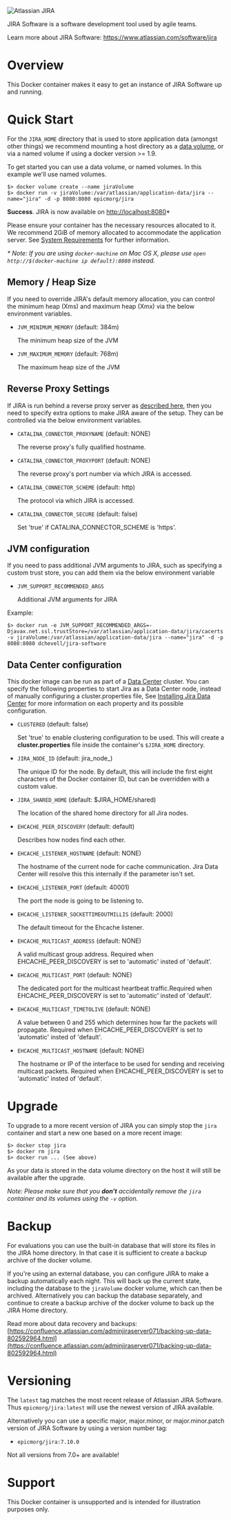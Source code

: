 ![Atlassian JIRA](https://www.atlassian.com/dam/wac/legacy/jira_logo_landing.png)

JIRA Software is a software development tool used by agile teams.

Learn more about JIRA Software: <https://www.atlassian.com/software/jira>

# Overview

This Docker container makes it easy to get an instance of JIRA Software up and running.

# Quick Start

For the `JIRA_HOME` directory that is used to store application data (amongst other things) we recommend mounting a host directory as a [data volume](https://docs.docker.com/engine/tutorials/dockervolumes/#/data-volumes), or via a named volume if using a docker version >= 1.9. 

To get started you can use a data volume, or named volumes. In this example we'll use named volumes.

    $> docker volume create --name jiraVolume
    $> docker run -v jiraVolume:/var/atlassian/application-data/jira --name="jira" -d -p 8080:8080 epicmorg/jira


**Success**. JIRA is now available on [http://localhost:8080](http://localhost:8080)*

Please ensure your container has the necessary resources allocated to it. We recommend 2GiB of memory allocated to accommodate the application server. See [System Requirements](https://confluence.atlassian.com/adminjiraserver071/jira-applications-installation-requirements-802592164.html) for further information.
    

_* Note: If you are using `docker-machine` on Mac OS X, please use `open http://$(docker-machine ip default):8080` instead._

## Memory / Heap Size

If you need to override JIRA's default memory allocation, you can control the minimum heap (Xms) and maximum heap (Xmx) via the below environment variables.

* `JVM_MINIMUM_MEMORY` (default: 384m)

   The minimum heap size of the JVM

* `JVM_MAXIMUM_MEMORY` (default: 768m)

   The maximum heap size of the JVM

## Reverse Proxy Settings

If JIRA is run behind a reverse proxy server as [described here](https://confluence.atlassian.com/adminjiraserver072/integrating-jira-with-apache-using-ssl-828788158.html), then you need to specify extra options to make JIRA aware of the setup. They can be controlled via the below environment variables.

* `CATALINA_CONNECTOR_PROXYNAME` (default: NONE)

   The reverse proxy's fully qualified hostname.

* `CATALINA_CONNECTOR_PROXYPORT` (default: NONE)

   The reverse proxy's port number via which JIRA is accessed.

* `CATALINA_CONNECTOR_SCHEME` (default: http)

   The protocol via which JIRA is accessed.

* `CATALINA_CONNECTOR_SECURE` (default: false)

   Set 'true' if CATALINA_CONNECTOR_SCHEME is 'https'.

## JVM configuration

If you need to pass additional JVM arguments to JIRA, such as specifying a custom trust store, you can add them via the below environment variable

* `JVM_SUPPORT_RECOMMENDED_ARGS`

   Additional JVM arguments for JIRA
   
Example:

    $> docker run -e JVM_SUPPORT_RECOMMENDED_ARGS=-Djavax.net.ssl.trustStore=/var/atlassian/application-data/jira/cacerts -v jiraVolume:/var/atlassian/application-data/jira --name="jira" -d -p 8080:8080 dchevell/jira-software
    
## Data Center configuration

This docker image can be run as part of a [Data Center](https://confluence.atlassian.com/enterprise/jira-data-center-472219731.html) cluster. You can specify the following properties to start Jira as a Data Center node, instead of manually configuring a cluster.properties file, See [Installing Jira Data Center](https://confluence.atlassian.com/adminjiraserver071/installing-jira-data-center-802592197.html) for more information on each property and its possible configuration.

* `CLUSTERED` (default: false)

   Set 'true' to enable clustering configuration to be used. This will create a **cluster.properties** file inside the container's `$JIRA_HOME` directory. 

* `JIRA_NODE_ID` (default: jira_node_<container-id>)

   The unique ID for the node. By default, this will include the first eight characters of the Docker container ID, but can be overridden with a custom value.

* `JIRA_SHARED_HOME` (default: $JIRA_HOME/shared)

   The location of the shared home directory for all Jira nodes.

* `EHCACHE_PEER_DISCOVERY` (default: default)

   Describes how nodes find each other.

* `EHCACHE_LISTENER_HOSTNAME` (default: NONE)

   The hostname of the current node for cache communication. Jira Data Center will resolve this this internally if the parameter isn't set. 

* `EHCACHE_LISTENER_PORT` (default: 40001)

   The port the node is going to be listening to.

* `EHCACHE_LISTENER_SOCKETTIMEOUTMILLIS` (default: 2000)

   The default timeout for the Ehcache listener.

* `EHCACHE_MULTICAST_ADDRESS` (default: NONE)

   A valid multicast group address. Required when EHCACHE_PEER_DISCOVERY is set to 'automatic' insted of 'default'.

* `EHCACHE_MULTICAST_PORT` (default: NONE)

   The dedicated port for the multicast heartbeat traffic.Required when EHCACHE_PEER_DISCOVERY is set to 'automatic' insted of 'default'.

* `EHCACHE_MULTICAST_TIMETOLIVE` (default: NONE)

   A value between 0 and 255 which determines how far the packets will propagate. Required when EHCACHE_PEER_DISCOVERY is set to 'automatic' insted of 'default'.

* `EHCACHE_MULTICAST_HOSTNAME` (default: NONE)

   The hostname or IP of the interface to be used for sending and receiving multicast packets. Required when EHCACHE_PEER_DISCOVERY is set to 'automatic' insted of 'default'.

# Upgrade

To upgrade to a more recent version of JIRA you can simply stop the `jira` container and start a new one based on a more recent image:

    $> docker stop jira
    $> docker rm jira
    $> docker run ... (See above)

As your data is stored in the data volume directory on the host it will still  be available after the upgrade.

_Note: Please make sure that you **don't** accidentally remove the `jira` container and its volumes using the `-v` option._

# Backup

For evaluations you can use the built-in database that will store its files in the JIRA home directory. In that case it is sufficient to create a backup archive of the docker volume.

If you're using an external database, you can configure JIRA to make a backup automatically each night. This will back up the current state, including the database to the `jiraVolume` docker volume, which can then be archived. Alternatively you can backup the database separately, and continue to create a backup archive of the docker volume to back up the JIRA Home directory.

Read more about data recovery and backups: [https://confluence.atlassian.com/adminjiraserver071/backing-up-data-802592964.html](https://confluence.atlassian.com/adminjiraserver071/backing-up-data-802592964.html)

# Versioning

The `latest` tag matches the most recent release of Atlassian JIRA Software. Thus `epicmorg/jira:latest` will use the newest version of JIRA available.

Alternatively you can use a specific major, major.minor, or major.minor.patch version of JIRA Software by using a version number tag: 

* `epicmorg/jira:7.10.0`

Not all versions from 7.0+ are available!

# Support

This Docker container is unsupported and is intended for illustration purposes only.